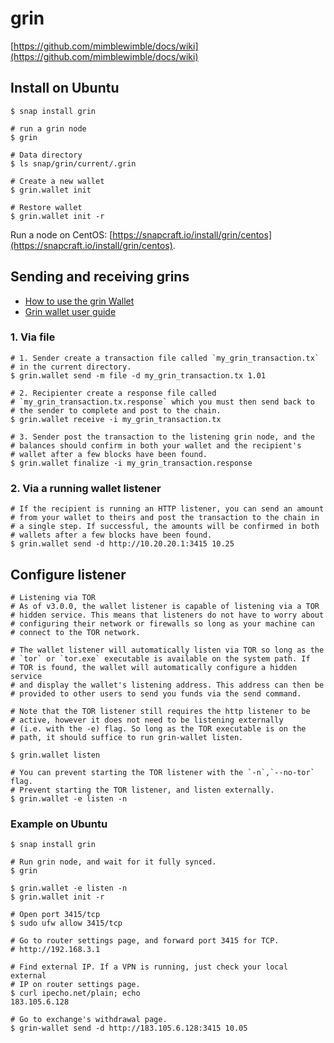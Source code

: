 # grin

[https://github.com/mimblewimble/docs/wiki](https://github.com/mimblewimble/docs/wiki)

## Install on Ubuntu

```console
$ snap install grin

# run a grin node
$ grin

# Data directory
$ ls snap/grin/current/.grin

# Create a new wallet
$ grin.wallet init

# Restore wallet
$ grin.wallet init -r
```

Run a node on CentOS: [https://snapcraft.io/install/grin/centos](https://snapcraft.io/install/grin/centos).

## Sending and receiving grins

- [How to use the grin Wallet](https://github.com/mimblewimble/docs/wiki/How-to-use-the-Grin-wallet)
- [Grin wallet user guide](https://github.com/mimblewimble/docs/wiki/Wallet-User-Guide)

### 1. Via file

```console
# 1. Sender create a transaction file called `my_grin_transaction.tx` 
# in the current directory.
$ grin.wallet send -m file -d my_grin_transaction.tx 1.01

# 2. Recipienter create a response file called
# `my_grin_transaction.tx.response` which you must then send back to
# the sender to complete and post to the chain.
$ grin.wallet receive -i my_grin_transaction.tx

# 3. Sender post the transaction to the listening grin node, and the
# balances should confirm in both your wallet and the recipient's
# wallet after a few blocks have been found.
$ grin.wallet finalize -i my_grin_transaction.response
```

### 2. Via a running wallet listener

```console
# If the recipient is running an HTTP listener, you can send an amount
# from your wallet to theirs and post the transaction to the chain in
# a single step. If successful, the amounts will be confirmed in both
# wallets after a few blocks have been found.
$ grin.wallet send -d http://10.20.20.1:3415 10.25
```

## Configure listener

```console
# Listening via TOR
# As of v3.0.0, the wallet listener is capable of listening via a TOR
# hidden service. This means that listeners do not have to worry about
# configuring their network or firewalls so long as your machine can
# connect to the TOR network.

# The wallet listener will automatically listen via TOR so long as the
# `tor` or `tor.exe` executable is available on the system path. If
# TOR is found, the wallet will automatically configure a hidden service
# and display the wallet's listening address. This address can then be
# provided to other users to send you funds via the send command.

# Note that the TOR listener still requires the http listener to be
# active, however it does not need to be listening externally
# (i.e. with the -e) flag. So long as the TOR executable is on the
# path, it should suffice to run grin-wallet listen.

$ grin.wallet listen

# You can prevent starting the TOR listener with the `-n`,`--no-tor` flag.
# Prevent starting the TOR listener, and listen externally.
$ grin.wallet -e listen -n
```

### Example on Ubuntu

```
$ snap install grin

# Run grin node, and wait for it fully synced.
$ grin

$ grin.wallet -e listen -n
$ grin.wallet init -r

# Open port 3415/tcp
$ sudo ufw allow 3415/tcp

# Go to router settings page, and forward port 3415 for TCP.
# http://192.168.3.1

# Find external IP. If a VPN is running, just check your local external
# IP on router settings page.
$ curl ipecho.net/plain; echo
183.105.6.128

# Go to exchange's withdrawal page.
$ grin-wallet send -d http://183.105.6.128:3415 10.05
```
